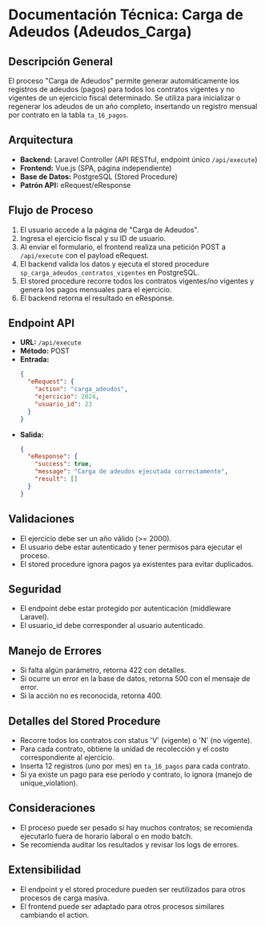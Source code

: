 # Documentación Técnica: Carga de Adeudos (Adeudos_Carga)

## Descripción General
El proceso "Carga de Adeudos" permite generar automáticamente los registros de adeudos (pagos) para todos los contratos vigentes y no vigentes de un ejercicio fiscal determinado. Se utiliza para inicializar o regenerar los adeudos de un año completo, insertando un registro mensual por contrato en la tabla `ta_16_pagos`.

## Arquitectura
- **Backend:** Laravel Controller (API RESTful, endpoint único `/api/execute`)
- **Frontend:** Vue.js (SPA, página independiente)
- **Base de Datos:** PostgreSQL (Stored Procedure)
- **Patrón API:** eRequest/eResponse

## Flujo de Proceso
1. El usuario accede a la página de "Carga de Adeudos".
2. Ingresa el ejercicio fiscal y su ID de usuario.
3. Al enviar el formulario, el frontend realiza una petición POST a `/api/execute` con el payload eRequest.
4. El backend valida los datos y ejecuta el stored procedure `sp_carga_adeudos_contratos_vigentes` en PostgreSQL.
5. El stored procedure recorre todos los contratos vigentes/no vigentes y genera los pagos mensuales para el ejercicio.
6. El backend retorna el resultado en eResponse.

## Endpoint API
- **URL:** `/api/execute`
- **Método:** POST
- **Entrada:**
  ```json
  {
    "eRequest": {
      "action": "carga_adeudos",
      "ejercicio": 2024,
      "usuario_id": 23
    }
  }
  ```
- **Salida:**
  ```json
  {
    "eResponse": {
      "success": true,
      "message": "Carga de adeudos ejecutada correctamente",
      "result": []
    }
  }
  ```

## Validaciones
- El ejercicio debe ser un año válido (>= 2000).
- El usuario debe estar autenticado y tener permisos para ejecutar el proceso.
- El stored procedure ignora pagos ya existentes para evitar duplicados.

## Seguridad
- El endpoint debe estar protegido por autenticación (middleware Laravel).
- El usuario_id debe corresponder al usuario autenticado.

## Manejo de Errores
- Si falta algún parámetro, retorna 422 con detalles.
- Si ocurre un error en la base de datos, retorna 500 con el mensaje de error.
- Si la acción no es reconocida, retorna 400.

## Detalles del Stored Procedure
- Recorre todos los contratos con status 'V' (vigente) o 'N' (no vigente).
- Para cada contrato, obtiene la unidad de recolección y el costo correspondiente al ejercicio.
- Inserta 12 registros (uno por mes) en `ta_16_pagos` para cada contrato.
- Si ya existe un pago para ese periodo y contrato, lo ignora (manejo de unique_violation).

## Consideraciones
- El proceso puede ser pesado si hay muchos contratos; se recomienda ejecutarlo fuera de horario laboral o en modo batch.
- Se recomienda auditar los resultados y revisar los logs de errores.

## Extensibilidad
- El endpoint y el stored procedure pueden ser reutilizados para otros procesos de carga masiva.
- El frontend puede ser adaptado para otros procesos similares cambiando el action.
